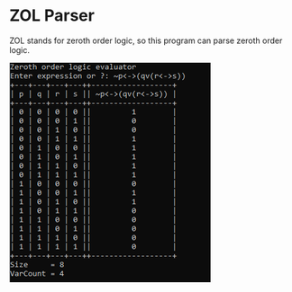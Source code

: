 # ZOL Parser

ZOL stands for zeroth order logic, so this program can parse zeroth order logic.

![Example Usage](img/example.png)
